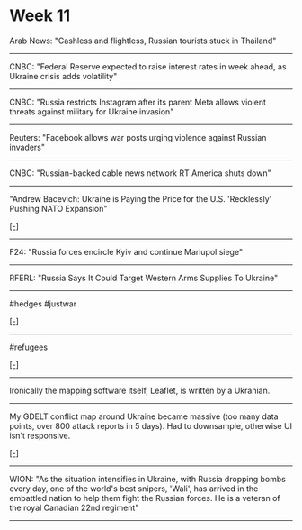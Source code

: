 # Week 11 

Arab News: "Cashless and flightless, Russian tourists stuck in Thailand"

---

CNBC: "Federal Reserve expected to raise interest rates in week ahead, as
Ukraine crisis adds volatility"

---

CNBC: "Russia restricts Instagram after its parent Meta allows violent
threats against military for Ukraine invasion"

---

Reuters: "Facebook allows war posts urging violence against Russian invaders"

---

CNBC: "Russian-backed cable news network RT America shuts down"

---

"Andrew Bacevich: Ukraine is Paying the Price for the U.S. 'Recklessly'
Pushing NATO Expansion"

[[-]](https://youtu.be/kCntlkpdr0k?t=89)

---

F24: "Russia forces encircle Kyiv and continue Mariupol siege"

---

RFERL: "Russia Says It Could Target Western Arms Supplies To Ukraine"

---

\#hedges \#justwar

[[-]](https://youtu.be/FVWIDi4mceg?t=972)

---

\#refugees 

[[-]](https://pbs.twimg.com/media/FNocmtIWQAEyI5O?format=jpg&name=small)

---

Ironically the mapping software itself, Leaflet, is written by a Ukranian.

---

My GDELT conflict map around Ukraine became massive (too many data
points, over 800 attack reports in 5 days). Had to downsample,
otherwise UI isn't responsive.

[[-]](2019/05/confstats.md#gdeltukr)

---

WION: "As the situation intensifies in Ukraine, with Russia dropping
bombs every day, one of the world's best snipers, 'Wali', has arrived
in the embattled nation to help them fight the Russian forces. He is a
veteran of the royal Canadian 22nd regiment"

---

